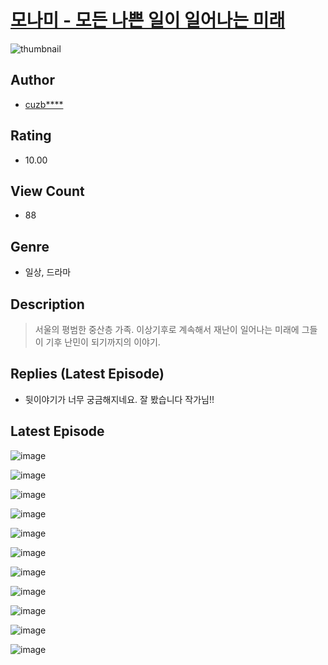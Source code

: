 # [모나미 - 모든 나쁜 일이 일어나는 미래](https://comic.naver.com/challenge/list?titleId=810974)
![thumbnail](https://image-comic.pstatic.net/user_contents_data/challenge_comic/2023/05/25/367140/upload_4135774926755358265_480x623.jpeg)

## Author
- [cuzb****](https://comic.naver.com/artistTitle?id=367140)

## Rating
- 10.00

## View Count
- 88

## Genre
- 일상, 드라마

## Description
> 서울의 평범한 중산층 가족. 이상기후로 계속해서 재난이 일어나는 미래에 그들이 기후 난민이 되기까지의 이야기.

## Replies (Latest Episode)
- 뒷이야기가 너무 궁금해지네요. 잘 봤습니다 작가님!!

## Latest Episode
![image](https://image-comic.pstatic.net/user_contents_data/challenge_comic/2023/05/25/367140/upload_3774922696717317988.jpeg)

![image](https://image-comic.pstatic.net/user_contents_data/challenge_comic/2023/05/25/367140/upload_4122590485210543411.jpeg)

![image](https://image-comic.pstatic.net/user_contents_data/challenge_comic/2023/05/25/367140/upload_3689402678698862137.jpeg)

![image](https://image-comic.pstatic.net/user_contents_data/challenge_comic/2023/05/25/367140/upload_3618751578340929584.jpeg)

![image](https://image-comic.pstatic.net/user_contents_data/challenge_comic/2023/05/25/367140/upload_7148731263526462774.jpeg)

![image](https://image-comic.pstatic.net/user_contents_data/challenge_comic/2023/05/25/367140/upload_7018351186716930609.jpeg)

![image](https://image-comic.pstatic.net/user_contents_data/challenge_comic/2023/05/25/367140/upload_3559640733700206898.jpeg)

![image](https://image-comic.pstatic.net/user_contents_data/challenge_comic/2023/05/25/367140/upload_7378363166737392230.jpeg)

![image](https://image-comic.pstatic.net/user_contents_data/challenge_comic/2023/05/25/367140/upload_4063711650525701689.jpeg)

![image](https://image-comic.pstatic.net/user_contents_data/challenge_comic/2023/05/25/367140/upload_7018122685950865463.jpeg)

![image](https://image-comic.pstatic.net/user_contents_data/challenge_comic/2023/05/25/367140/upload_3774967807477036130.jpeg)
